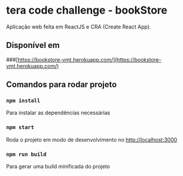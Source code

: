 # tera code challenge -  bookStore

Aplicação web feita em ReactJS e CRA (Create React App).

## Disponível em

###[https://bookstore-vmt.herokuapp.com/](https://bookstore-vmt.herokuapp.com/)

## Comandos para rodar projeto

### `npm install`

Para instalar as dependências necessárias

### `npm start`

Roda o projeto em modo de desenvolvimento no [http://localhost:3000](http://localhost:3000)

### `npm run build`

Para gerar uma build minificada do projeto
